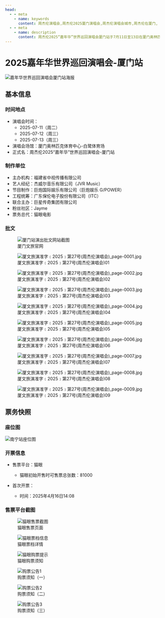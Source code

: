 ```yaml
---
head:
  - - meta
    - name: keywords
      content: 周杰伦演唱会,周杰伦2025厦门演唱会,周杰伦演唱会城市,周杰伦在厦门, 嘉年华演唱会厦门制作团队名单, 2025厦门演唱会, 厦门奥林匹克体育中心
  - - meta
    - name: description
      content: 周杰伦2025“嘉年华”世界巡回演唱会厦门站于7月11日至13日在厦门奥林匹克体育中心-白鹭体育场举行。了解演出时间、票务信息、主办方详情及官方最新公告。
---
```


# 2025嘉年华世界巡回演唱会-厦门站

![嘉年华世界巡回演唱会厦门站海报](//public.jaychou.wiki/show/concert/2019carnival/2025xiamen/cover.jpg/yss+sy "2025嘉年华世界巡回演唱会-厦门站官方海报" )


## 基本信息

### 时间地点
- 演唱会时间：
    - 2025-07-11（周二）
    - 2025-07-12（周三）
    - 2025-07-13（周三）
- 演唱会场馆：厦门奥林匹克体育中心-白鹭体育场
- 正式名：周杰伦2025“嘉年华”世界巡回演唱会-厦门站

### 制作单位
- 主办机构：福建省中视传播有限公司 
- 艺人经纪：杰威尔音乐有限公司（JVR Music）
- 节目制作：巨炮国际娱乐有限公司（巨炮娱乐 G/POWER）
- 工程统筹：广东保伦电子股份有限公司（ITC）
- 联合主办：巨星传奇集团有限公司
- 粉丝社区：Jayme
- 票务总代：猫眼电影

### 批文
<div class="image-scroll-container">
  <div class="image-scroll-wrapper">
    <div class="image-scroll-content">
        <figure>
            <img src="//public.jaychou.wiki/show/concert/2019carnival/2025xiamen/XiaMen_approve.jpeg/yss+sy" alt="厦门站演出批文网站截图" />
            <figcaption>厦门文旅官网</figcaption>
        </figure>
        <figure>
            <img src="//public.jaychou.wiki/show/concert/2019carnival/2025xiamen/approve/厦文旅演准字﹝2025﹞第27号(周杰伦演唱会)_page-0001.jpg/yss+sy" alt="厦文旅演准字﹝2025﹞第27号(周杰伦演唱会)_page-0001.jpg" />
            <figcaption>厦文旅演准字﹝2025﹞第27号(周杰伦演唱会)01</figcaption>
        </figure>
        <figure>
            <img src="//public.jaychou.wiki/show/concert/2019carnival/2025xiamen/approve/厦文旅演准字﹝2025﹞第27号(周杰伦演唱会)_page-0002.jpg/yss+sy" alt="厦文旅演准字﹝2025﹞第27号(周杰伦演唱会)_page-0002.jpg" />
            <figcaption>厦文旅演准字﹝2025﹞第27号(周杰伦演唱会)02</figcaption>
        </figure>
        <figure>
            <img src="//public.jaychou.wiki/show/concert/2019carnival/2025xiamen/approve/厦文旅演准字﹝2025﹞第27号(周杰伦演唱会)_page-0003.jpg/yss+sy" alt="厦文旅演准字﹝2025﹞第27号(周杰伦演唱会)_page-0003.jpg" />
            <figcaption>厦文旅演准字﹝2025﹞第27号(周杰伦演唱会)03</figcaption>
        </figure>
        <figure>
            <img src="//public.jaychou.wiki/show/concert/2019carnival/2025xiamen/approve/厦文旅演准字﹝2025﹞第27号(周杰伦演唱会)_page-0004.jpg/yss+sy" alt="厦文旅演准字﹝2025﹞第27号(周杰伦演唱会)_page-0004.jpg" />
            <figcaption>厦文旅演准字﹝2025﹞第27号(周杰伦演唱会)04</figcaption>
        </figure>
        <figure>
            <img src="//public.jaychou.wiki/show/concert/2019carnival/2025xiamen/approve/厦文旅演准字﹝2025﹞第27号(周杰伦演唱会)_page-0005.jpg/yss+sy" alt="厦文旅演准字﹝2025﹞第27号(周杰伦演唱会)_page-0005.jpg" />
            <figcaption>厦文旅演准字﹝2025﹞第27号(周杰伦演唱会)05</figcaption>
        </figure>
        <figure>
            <img src="//public.jaychou.wiki/show/concert/2019carnival/2025xiamen/approve/厦文旅演准字﹝2025﹞第27号(周杰伦演唱会)_page-0006.jpg/yss+sy" alt="厦文旅演准字﹝2025﹞第27号(周杰伦演唱会)_page-0006.jpg" />
            <figcaption>厦文旅演准字﹝2025﹞第27号(周杰伦演唱会)06</figcaption>
        </figure>
        <figure>
            <img src="//public.jaychou.wiki/show/concert/2019carnival/2025xiamen/approve/厦文旅演准字﹝2025﹞第27号(周杰伦演唱会)_page-0007.jpg/yss+sy" alt="厦文旅演准字﹝2025﹞第27号(周杰伦演唱会)_page-0007.jpg" />
            <figcaption>厦文旅演准字﹝2025﹞第27号(周杰伦演唱会)07</figcaption>
        </figure>
        <figure>
            <img src="//public.jaychou.wiki/show/concert/2019carnival/2025xiamen/approve/厦文旅演准字﹝2025﹞第27号(周杰伦演唱会)_page-0008.jpg/yss+sy" alt="厦文旅演准字﹝2025﹞第27号(周杰伦演唱会)_page-0008.jpg" />
            <figcaption>厦文旅演准字﹝2025﹞第27号(周杰伦演唱会)08</figcaption>
        </figure>
        <figure>
            <img src="//public.jaychou.wiki/show/concert/2019carnival/2025xiamen/approve/厦文旅演准字﹝2025﹞第27号(周杰伦演唱会)_page-0009.jpg/yss+sy" alt="厦文旅演准字﹝2025﹞第27号(周杰伦演唱会)_page-0009.jpg" />
            <figcaption>厦文旅演准字﹝2025﹞第27号(周杰伦演唱会)09</figcaption>
        </figure>
    </div>
  </div>
</div>

## 票务快照
### 座位图
![南宁站座位图](https://public.jaychou.wiki/show/concert/2019carnival/2025xiamen/ZuoWei.jpg/yss+sy "广西体育中心体育场座位分布图")
### 开票信息
- 售票平台：猫眼
    - 猫眼初始开售时可售票总张数：81000

- 首次开票：
    - 时间：2025年4月16日14:08

### 售票平台截图
<div class="image-scroll-container">
  <div class="image-scroll-wrapper">
    <div class="image-scroll-content">
      <figure>
        <img src="//public.jaychou.wiki/show/concert/2019carnival/2025xiamen/myScreen.jpg/yss+sy" alt="猫眼售票截图" />
        <figcaption>猫眼售票页面</figcaption>
      </figure>
      <figure>
      </figure>
      <figure>
        <img src="//public.jaychou.wiki/show/concert/2019carnival/2025xiamen/MY_PiaoDang.jpg/yss+sy" alt="猫眼票档信息" />
        <figcaption>猫眼票档详情</figcaption>
      </figure>
      <figure>
        <img src="//public.jaychou.wiki/show/concert/2019carnival/2025xiamen/MYtips.jpg/yss+sy" alt="猫眼购票提示" />
        <figcaption>猫眼购票须知</figcaption>
      </figure>
      <figure>
        <img src="//public.jaychou.wiki/show/concert/2019carnival/2025xiamen/PA001.jpg/yss+sy" alt="购票公告1" />
        <figcaption>购票须知（一）</figcaption>
      </figure>
      <figure>
        <img src="//public.jaychou.wiki/show/concert/2019carnival/2025xiamen/PA002.jpg/yss+sy" alt="购票公告2" />
        <figcaption>购票须知（二）</figcaption>
      </figure>
      <figure>
        <img src="//public.jaychou.wiki/show/concert/2019carnival/2025xiamen/PA003.jpg/yss+sy" alt="购票公告3" />
        <figcaption>购票须知（三）</figcaption>
      </figure>
    </div>
  </div>
</div>